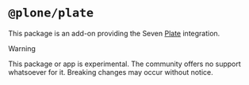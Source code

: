 # `@plone/plate`

This package is an add-on providing the Seven [Plate](https://platejs.org/) integration.

> [!WARNING]
> This package or app is experimental.
> The community offers no support whatsoever for it.
> Breaking changes may occur without notice.
